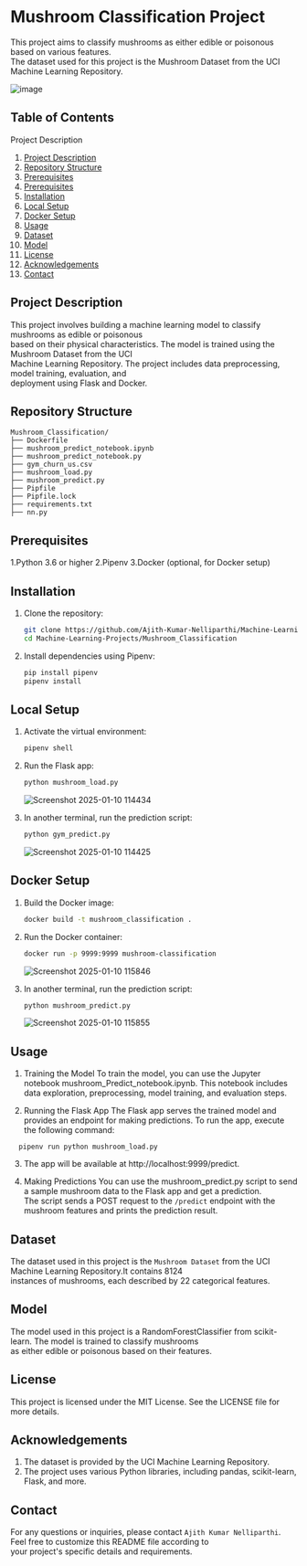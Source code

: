 # Mushroom Classification Project

This project aims to classify mushrooms as either edible or poisonous based on various features. \
The dataset used for this project is the Mushroom Dataset from the UCI Machine Learning Repository.

![image](https://github.com/user-attachments/assets/1a67c1e2-f352-4e59-95c4-01b3900c7d31)


## Table of Contents

Project Description

1. [Project Description](#project-description)
1. [Repository Structure](#repository-structure)
2. [Prerequisites](#prerequisites)
4. [Prerequisites](#prerequisites)
5. [Installation](#installation)
6. [Local Setup](#local-setup)
7. [Docker Setup](#docker-setup)
8. [Usage](#usage)
9. [Dataset](#dataset)
10. [Model](#Model)
11. [License](#License)
12. [Acknowledgements](#Acknowledgements)
13. [Contact](#Contact)


## Project Description

This project involves building a machine learning model to classify mushrooms as edible or poisonous \
based on their physical characteristics. The model is trained using the Mushroom Dataset from the UCI \
Machine Learning Repository. The project includes data preprocessing, model training, evaluation, and \
deployment using Flask and Docker.

## Repository Structure
```
Mushroom_Classification/
├── Dockerfile
├── mushroom_predict_notebook.ipynb
├── mushroom_predict_notebook.py
├── gym_churn_us.csv
├── mushroom_load.py
├── mushroom_predict.py
├── Pipfile
├── Pipfile.lock
├── requirements.txt
├── nn.py
```
## Prerequisites
1.Python 3.6 or higher
2.Pipenv
3.Docker (optional, for Docker setup)

## Installation
1. Clone the repository:
    ```sh
    git clone https://github.com/Ajith-Kumar-Nelliparthi/Machine-Learning-Projects.git
    cd Machine-Learning-Projects/Mushroom_Classification
    ```

2. Install dependencies using Pipenv:
    ```sh
    pip install pipenv
    pipenv install
    ```

## Local Setup

1. Activate the virtual environment:
    ```sh
    pipenv shell
    ```

2. Run the Flask app:
    ```sh
    python mushroom_load.py
    ```
    ![Screenshot 2025-01-10 114434](https://github.com/user-attachments/assets/7fe9f05b-8e6b-493a-ad10-f0ed25e57bca)


3. In another terminal, run the prediction script:
    ```sh
    python gym_predict.py
    ```
   ![Screenshot 2025-01-10 114425](https://github.com/user-attachments/assets/f3e85b93-0cd7-4f77-ab04-8496f23f7fab)



## Docker Setup

1. Build the Docker image:
    ```sh
    docker build -t mushroom_classification .
    ```
    

2. Run the Docker container:
    ```sh
    docker run -p 9999:9999 mushroom-classification
    ```
    ![Screenshot 2025-01-10 115846](https://github.com/user-attachments/assets/5ae712c1-f1b3-42cc-a6c9-a9378e1320c6)




3. In another terminal, run the prediction script:
    ```sh
    python mushroom_predict.py
    ```
    ![Screenshot 2025-01-10 115855](https://github.com/user-attachments/assets/09f5847e-edd9-45ba-8840-70f4c513ff6d)


## Usage
1. Training the Model
To train the model, you can use the Jupyter notebook mushroom_Predict_notebook.ipynb. This notebook includes \
data exploration, preprocessing, model training, and evaluation steps.

2. Running the Flask App
The Flask app serves the trained model and provides an endpoint for making predictions. To run the app, execute \
the following command:
```
  pipenv run python mushroom_load.py
```
3. The app will be available at http://localhost:9999/predict.

4. Making Predictions
You can use the mushroom_predict.py script to send a sample mushroom data to the Flask app and get a prediction. \
The script sends a POST request to the ```/predict``` endpoint with the mushroom features and prints the prediction result.

## Dataset
The dataset used in this project is the ```Mushroom Dataset``` from the UCI Machine Learning Repository.It contains 8124 \
instances of mushrooms, each described by 22 categorical features.

## Model
The model used in this project is a RandomForestClassifier from scikit-learn. The model is trained to classify mushrooms \
as either edible or poisonous based on their features.

## License
This project is licensed under the MIT License. See the LICENSE file for more details.

## Acknowledgements
1. The dataset is provided by the UCI Machine Learning Repository.
2. The project uses various Python libraries, including pandas, scikit-learn, Flask, and more.

## Contact
For any questions or inquiries, please contact ```Ajith Kumar Nelliparthi```. Feel free to customize this README file according to \
your project's specific details and requirements.
























